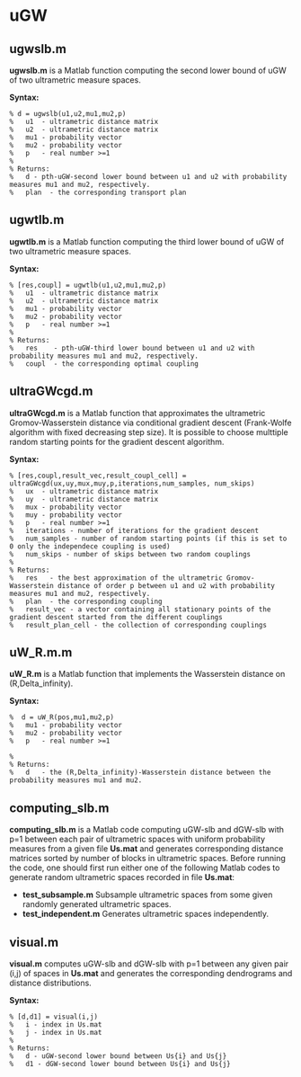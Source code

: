 # uGW

## ugwslb.m 
**ugwslb.m** is a Matlab function computing the second lower bound of uGW of two ultrametric measure spaces.

**Syntax:**
```
% d = ugwslb(u1,u2,mu1,mu2,p)
%   u1  - ultrametric distance matrix
%   u2  - ultrametric distance matrix
%   mu1 - probability vector
%   mu2 - probability vector
%   p   - real number >=1
%
% Returns:
%   d - pth-uGW-second lower bound between u1 and u2 with probability measures mu1 and mu2, respectively.
%   plan  - the corresponding transport plan
```
## ugwtlb.m 
**ugwtlb.m** is a Matlab function computing the third lower bound of uGW of two ultrametric measure spaces.

**Syntax:**
```
% [res,coupl] = ugwtlb(u1,u2,mu1,mu2,p)
%   u1  - ultrametric distance matrix
%   u2  - ultrametric distance matrix
%   mu1 - probability vector
%   mu2 - probability vector
%   p   - real number >=1
%
% Returns:
%   res    - pth-uGW-third lower bound between u1 and u2 with probability measures mu1 and mu2, respectively.
%   coupl  - the corresponding optimal coupling
```
## ultraGWcgd.m 
**ultraGWcgd.m** is a Matlab function that approximates the ultrametric Gromov-Wasserstein distance via conditional gradient descent (Frank-Wolfe algorithm with fixed decreasing step size). It is possible to choose multtiple random starting points for the gradient descent algorithm.

**Syntax:**
```
% [res,coupl,result_vec,result_coupl_cell] = ultraGWcgd(ux,uy,mux,muy,p,iterations,num_samples, num_skips)
%   ux  - ultrametric distance matrix
%   uy  - ultrametric distance matrix
%   mux - probability vector
%   muy - probability vector
%   p   - real number >=1
%   iterations - number of iterations for the gradient descent
%   num_samples - number of random starting points (if this is set to 0 only the independece coupling is used)
%   num_skips - number of skips between two random couplings 
%   
% Returns:
%   res   - the best approximation of the ultrametric Gromov-Wasserstein distance of order p between u1 and u2 with probability measures mu1 and mu2, respectively.
%   plan  - the corresponding coupling
%   result_vec - a vector containing all stationary points of the gradient descent started from the different couplings
%   result_plan_cell - the collection of corresponding couplings
```
## uW_R.m.m 
**uW_R.m** is a Matlab function that implements the Wasserstein distance on (R,Delta_infinity).

**Syntax:**
```
%  d = uW_R(pos,mu1,mu2,p)
%   mu1 - probability vector
%   mu2 - probability vector
%   p   - real number >=1

%   
% Returns:
%   d   - the (R,Delta_infinity)-Wasserstein distance between the probability measures mu1 and mu2.

```

## computing_slb.m 
**computing_slb.m** is a Matlab code computing uGW-slb and dGW-slb with p=1 between each pair of ultrametric spaces with uniform probability measures from a given file **Us.mat** and generates corresponding distance matrices sorted by number of blocks in ultrametric spaces. Before running the code, one should first run either one of the following Matlab codes to generate random ultrametric spaces recorded in file **Us.mat**:

* **test_subsample.m** Subsample ultrametric spaces from some given randomly generated ultrametric spaces.
* **test_independent.m** Generates ultrametric spaces independently.

## visual.m 
**visual.m** computes uGW-slb and dGW-slb with p=1 between any given pair (i,j) of spaces in **Us.mat** and generates the corresponding dendrograms and distance distributions.

**Syntax:**
```
% [d,d1] = visual(i,j)
%   i - index in Us.mat
%   j - index in Us.mat
%
% Returns:
%   d - uGW-second lower bound between Us{i} and Us{j}
%   d1 - dGW-second lower bound between Us{i} and Us{j}
```
